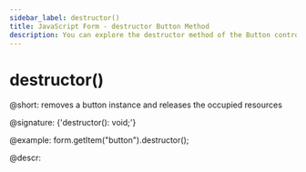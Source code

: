 ```yaml
---
sidebar_label: destructor()
title: JavaScript Form - destructor Button Method 
description: You can explore the destructor method of the Button control of Form in the documentation of the DHTMLX JavaScript UI library. Browse developer guides and API reference, try out code examples and live demos, and download a free 30-day evaluation version of DHTMLX Suite.
---
```


# destructor()

@short: removes a button instance and releases the occupied resources

@signature: {'destructor(): void;'}

@example:
form.getItem("button").destructor();

@descr: